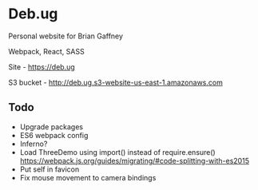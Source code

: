 # Deb.ug

Personal website for Brian Gaffney

Webpack, React, SASS

Site - https://deb.ug

S3 bucket - http://deb.ug.s3-website-us-east-1.amazonaws.com

## Todo
* Upgrade packages
* ES6 webpack config
* Inferno?
* Load ThreeDemo using import() instead of require.ensure()
	https://webpack.js.org/guides/migrating/#code-splitting-with-es2015
* Put self in favicon
* Fix mouse movement to camera bindings